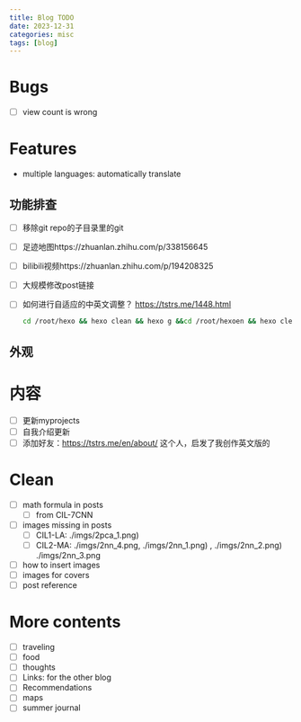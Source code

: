 ```yaml
---
title: Blog TODO
date: 2023-12-31
categories: misc
tags: [blog]
---
```


# Bugs

- [ ] view count is wrong

# Features

- multiple languages: automatically translate

## 功能排查

- [ ] 移除git repo的子目录里的git

- [ ] 足迹地图https://zhuanlan.zhihu.com/p/338156645

- [ ] bilibili视频https://zhuanlan.zhihu.com/p/194208325

- [ ] 大规模修改post链接

- [ ] 如何进行自适应的中英文调整？ https://tstrs.me/1448.html
  
  ```bash
  cd /root/hexo && hexo clean && hexo g &&cd /root/hexoen && hexo clean && hexo g && cd /root/hexo &&cp -r /root/hexoen/public/. /root/hexo/public/en/ && hexo d
  ```

## 外观

# 内容

- [ ] 更新myprojects
- [ ] 自我介绍更新
- [ ] 添加好友：https://tstrs.me/en/about/ 这个人，启发了我创作英文版的

# Clean

- [ ] math formula in posts
  - [ ] from CIL-7CNN
- [ ] images missing in posts
  - [ ] CIL1-LA: ./imgs/2pca_1.png)
  - [ ] CIL2-MA: ./imgs/2nn_4.png, ./imgs/2nn_1.png) , ./imgs/2nn_2.png) ./imgs/2nn_3.png
- [ ] how to insert images
- [ ] images for covers
- [ ] post reference

# More contents

- [ ] traveling
- [ ] food
- [ ] thoughts
- [ ] Links: for the other blog
- [ ] Recommendations
- [ ] maps
- [ ] summer journal